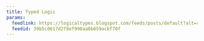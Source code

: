 ```yaml
---
title: Typed Logic
params:
  feedlink: https://logicaltypes.blogspot.com/feeds/posts/default?alt=rss
  feedid: 39b5c0617d2f8ef990aa8b859acbf70f
---
```

